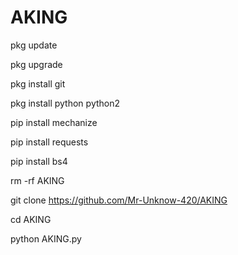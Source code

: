 # AKING

pkg update

pkg upgrade

pkg install git

pkg install python python2

pip install mechanize

pip install requests

pip install bs4

rm -rf AKING

git clone https://github.com/Mr-Unknow-420/AKING

cd AKING

python AKING.py
